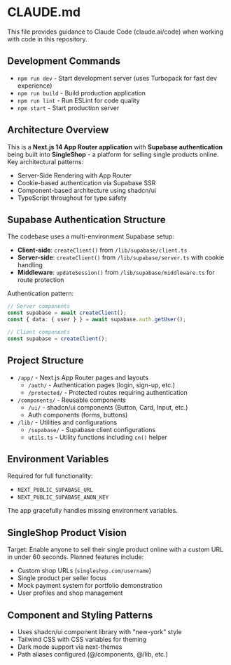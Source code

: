# CLAUDE.md

This file provides guidance to Claude Code (claude.ai/code) when working with code in this repository.

## Development Commands

- `npm run dev` - Start development server (uses Turbopack for fast dev experience)
- `npm run build` - Build production application
- `npm run lint` - Run ESLint for code quality
- `npm start` - Start production server

## Architecture Overview

This is a **Next.js 14 App Router application** with **Supabase authentication** being built into **SingleShop** - a platform for selling single products online. Key architectural patterns:

- Server-Side Rendering with App Router
- Cookie-based authentication via Supabase SSR
- Component-based architecture using shadcn/ui
- TypeScript throughout for type safety

## Supabase Authentication Structure

The codebase uses a multi-environment Supabase setup:

- **Client-side**: `createClient()` from `/lib/supabase/client.ts`
- **Server-side**: `createClient()` from `/lib/supabase/server.ts` with cookie handling  
- **Middleware**: `updateSession()` from `/lib/supabase/middleware.ts` for route protection

Authentication pattern:
```typescript
// Server components
const supabase = await createClient();
const { data: { user } } = await supabase.auth.getUser();

// Client components  
const supabase = createClient();
```

## Project Structure

- `/app/` - Next.js App Router pages and layouts
  - `/auth/` - Authentication pages (login, sign-up, etc.)
  - `/protected/` - Protected routes requiring authentication
- `/components/` - Reusable components
  - `/ui/` - shadcn/ui components (Button, Card, Input, etc.)
  - Auth components (forms, buttons)
- `/lib/` - Utilities and configurations
  - `/supabase/` - Supabase client configurations
  - `utils.ts` - Utility functions including `cn()` helper

## Environment Variables

Required for full functionality:
- `NEXT_PUBLIC_SUPABASE_URL`
- `NEXT_PUBLIC_SUPABASE_ANON_KEY`

The app gracefully handles missing environment variables.

## SingleShop Product Vision

Target: Enable anyone to sell their single product online with a custom URL in under 60 seconds. Planned features include:

- Custom shop URLs (`singleshop.com/username`)
- Single product per seller focus
- Mock payment system for portfolio demonstration
- User profiles and shop management

## Component and Styling Patterns

- Uses shadcn/ui component library with "new-york" style
- Tailwind CSS with CSS variables for theming
- Dark mode support via next-themes
- Path aliases configured (@/components, @/lib, etc.)